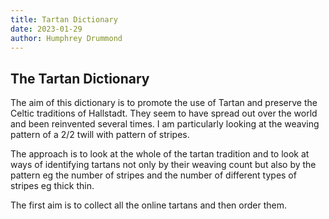 ```yaml
---
title: Tartan Dictionary
date: 2023-01-29
author: Humphrey Drummond
---
```


## The Tartan Dictionary

The aim of this dictionary is to promote the use of Tartan and preserve the Celtic traditions of Hallstadt.  They seem to have spread out over the world and been reinvented several times.
I am particularly looking at the weaving pattern of a 2/2 twill with pattern of stripes.

The approach is to look at the whole of the tartan tradition and to look at ways of identifying tartans not only by their weaving count but also by the pattern eg the number of stripes and the number of different types of stripes eg thick thin. 

The first aim is to collect all the online tartans and then order them.